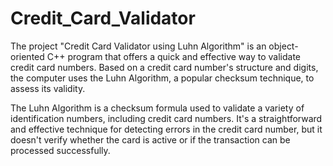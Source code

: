 # Credit_Card_Validator

The project "Credit Card Validator using Luhn Algorithm" is an object-oriented C++ program that offers a quick and effective way to validate credit card numbers. Based on a credit card number's structure and digits, the computer uses the Luhn Algorithm, a popular checksum technique, to assess its validity.

The Luhn Algorithm is a checksum formula used to validate a variety of identification numbers, including credit card numbers. It's a straightforward and effective technique for detecting errors in the credit card number, but it doesn't verify whether the card is active or if the transaction can be processed successfully.
